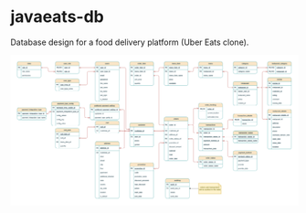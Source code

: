 # javaeats-db
Database design for a food delivery platform (Uber Eats clone).

![javaeats-db drawio](./assest/javaeats-db.drawio.png)
